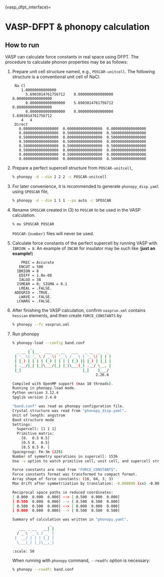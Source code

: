 (vasp_dfpt_interface)=
# VASP-DFPT & phonopy calculation

## How to run

VASP can calculate force constants in real space using DFPT. The
procedure to calculate phonon properties may be as follows:

1) Prepare unit cell structure named, e.g., `POSCAR-unitcell`. The
   following structure is a conventional unit cell of NaCl.

   ```
    Na Cl
       1.00000000000000
         5.6903014761756712    0.0000000000000000    0.0000000000000000
         0.0000000000000000    5.6903014761756712    0.0000000000000000
         0.0000000000000000    0.0000000000000000    5.6903014761756712
       4   4
    Direct
      0.0000000000000000  0.0000000000000000  0.0000000000000000
      0.0000000000000000  0.5000000000000000  0.5000000000000000
      0.5000000000000000  0.0000000000000000  0.5000000000000000
      0.5000000000000000  0.5000000000000000  0.0000000000000000
      0.5000000000000000  0.5000000000000000  0.5000000000000000
      0.5000000000000000  0.0000000000000000  0.0000000000000000
      0.0000000000000000  0.5000000000000000  0.0000000000000000
      0.0000000000000000  0.0000000000000000  0.5000000000000000
   ```


2) Prepare a perfect supercell structure from `POSCAR-unitcell`,

   ```bash
   % phonopy -d --dim 2 2 2 -c POSCAR-unitcell
   ```

3) For later convenience, it is recommended to generate `phonopy_disp.yaml`
   using `SPOSCAR` file,

   ```bash
   % phonopy -d --dim 1 1 1 --pa auto -c SPOSCAR
   ```

4) Rename `SPOSCAR` created in (3) to `POSCAR` to be used in the VASP
   calculation.

   ```bash
   % mv SPOSCAR POSCAR
   ```

   `POSCAR-{number}` files will never be used.

4) Calculate force constants of the perfect supercell by running VASP
   with `IBRION = 8`. An example of `INCAR` for
   insulator may be such like (**just an example!**)

   ```
       PREC = Accurate
      ENCUT = 500
     IBRION = 8
      EDIFF = 1.0e-08
      IALGO = 38
     ISMEAR = 0; SIGMA = 0.1
      LREAL = .FALSE.
    ADDGRID = .TRUE.
      LWAVE = .FALSE.
     LCHARG = .FALSE.
   ```

5) After finishing the VASP calculation, confirm `vasprun.xml`
   contains `hessian` elements, and then create `FORCE_CONSTANTS` by

   ```bash
   % phonopy --fc vasprun.xml
   ```

6) Run phonopy

   ~~~bash
   % phonopy-load --config band.conf
           _
     _ __ | |__   ___  _ __   ___   _ __  _   _
    | '_ \| '_ \ / _ \| '_ \ / _ \ | '_ \| | | |
    | |_) | | | | (_) | | | | (_) || |_) | |_| |
    | .__/|_| |_|\___/|_| |_|\___(_) .__/ \__, |
    |_|                            |_|    |___/
                                         2.26.6

   Compiled with OpenMP support (max 10 threads).
   Running in phonopy.load mode.
   Python version 3.12.4
   Spglib version 2.4.0

   "band.conf" was read as phonopy configuration file.
   Crystal structure was read from "phonopy_disp.yaml".
   Unit of length: angstrom
   Band structure mode
   Settings:
     Supercell: [1 1 1]
     Primitive matrix:
       [0.  0.5 0.5]
       [0.5 0.  0.5]
       [0.5 0.5 0. ]
   Spacegroup: Fm-3m (225)
   Number of symmetry operations in supercell: 1536
   Use -v option to watch primitive cell, unit cell, and supercell structures.

   Force constants are read from "FORCE_CONSTANTS".
   Force constants format was transformed to compact format.
   Array shape of force constants: (16, 64, 3, 3)
   Max drift after symmetrization by translation: -0.000000 (xx) -0.000000 (xx)

   Reciprocal space paths in reduced coordinates:
   [ 0.000  0.000  0.000] --> [ 0.500  0.000  0.000]
   [ 0.500  0.000  0.000] --> [ 0.500  0.500  0.000]
   [ 0.500  0.500  0.000] --> [ 0.000  0.000  0.000]
   [ 0.000  0.000  0.000] --> [ 0.500  0.500  0.500]

   Summary of calculation was written in "phonopy.yaml".
                    _
      ___ _ __   __| |
     / _ \ '_ \ / _` |
    |  __/ | | | (_| |
     \___|_| |_|\__,_|
   ~~~

   ```{image} NaCl-VASPdfpt.png
   :scale: 50
   ```

   When running with `phonopy` command, `--readfc` option is necessary:

   ```bash
   % phonopy --readfc band.conf
   ```
